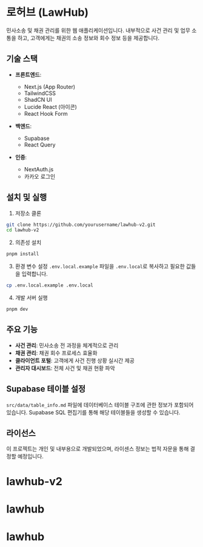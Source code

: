 # 로허브 (LawHub)

민사소송 및 채권 관리를 위한 웹 애플리케이션입니다. 내부적으로 사건 관리 및 업무 소통을 하고, 고객에게는 채권의 소송 정보와 회수 정보 등을 제공합니다.

## 기술 스택

- **프론트엔드**:

  - Next.js (App Router)
  - TailwindCSS
  - ShadCN UI
  - Lucide React (아이콘)
  - React Hook Form

- **백엔드**:
  - Supabase
  - React Query
- **인증**:
  - NextAuth.js
  - 카카오 로그인

## 설치 및 실행

1. 저장소 클론

```bash
git clone https://github.com/yourusername/lawhub-v2.git
cd lawhub-v2
```

2. 의존성 설치

```bash
pnpm install
```

3. 환경 변수 설정
   `.env.local.example` 파일을 `.env.local`로 복사하고 필요한 값들을 입력합니다.

```bash
cp .env.local.example .env.local
```

4. 개발 서버 실행

```bash
pnpm dev
```

## 주요 기능

- **사건 관리**: 민사소송 전 과정을 체계적으로 관리
- **채권 관리**: 채권 회수 프로세스 효율화
- **클라이언트 포털**: 고객에게 사건 진행 상황 실시간 제공
- **관리자 대시보드**: 전체 사건 및 채권 현황 파악

## Supabase 테이블 설정

`src/data/table_info.md` 파일에 데이터베이스 테이블 구조에 관한 정보가 포함되어 있습니다. Supabase SQL 편집기를 통해 해당 테이블들을 생성할 수 있습니다.

## 라이선스

이 프로젝트는 개인 및 내부용으로 개발되었으며, 라이센스 정보는 법적 자문을 통해 결정할 예정입니다.
# lawhub-v2
# lawhub
# lawhub
